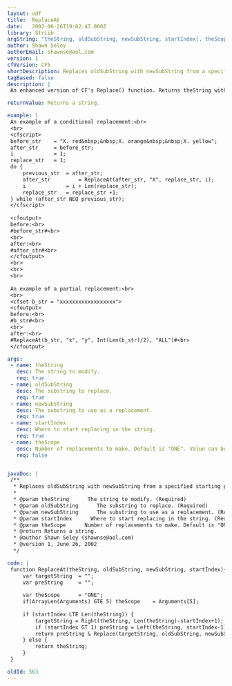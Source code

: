 ```yaml
---
layout: udf
title:  ReplaceAt
date:   2002-06-26T19:02:47.000Z
library: StrLib
argString: "theString, oldSubString, newSubString, startIndex[, theScope]"
author: Shawn Seley
authorEmail: shawnse@aol.com
version: 1
cfVersion: CF5
shortDescription: Replaces oldSubString with newSubString from a specified starting position.
tagBased: false
description: |
 An enhanced version of CF's Replace() function. Returns theString with occurrence(s) of oldSubString replaced with newSubString in a specified scope starting from the startIndex. This startIndex feature can be especially useful for partial and/or conditional replacements.

returnValue: Returns a string.

example: |
 An example of a conditional replacement:<br>
 <br>
 <cfscript>
 before_str    = "X. red&nbsp;&nbsp;X. orange&nbsp;&nbsp;X. yellow";
 after_str     = before_str;
 i             = 1;
 replace_str   = 1;
 do {
     previous_str  = after_str;
     after_str         = ReplaceAt(after_str, "X", replace_str, i);
     i             = i + Len(replace_str);
     replace_str   = replace_str +1;
 } while (after_str NEQ previous_str);
 </cfscript>
 
 <cfoutput>
 before:<br>
 #before_str#<br>
 <br>
 after:<br>
 #after_str#<br>
 </cfoutput>
 <br>
 <br>
 <br>
 
 An example of a partial replacement:<br>
 <br>
 <cfset b_str = "xxxxxxxxxxxxxxxxxx">
 <cfoutput>
 before:<br>
 #b_str#<br>
 <br>
 after:<br>
 #ReplaceAt(b_str, "x", "y", Int(Len(b_str)/2), "ALL")#<br>
 </cfoutput>

args:
 - name: theString
   desc: The string to modify.
   req: true
 - name: oldSubString
   desc: The substring to replace.
   req: true
 - name: newSubString
   desc: The substring to use as a replacement.
   req: true
 - name: startIndex
   desc: Where to start replacing in the string.
   req: true
 - name: theScope
   desc: Number of replacements to make. Default is "ONE". Value can be "ONE" or "ALL."
   req: false


javaDoc: |
 /**
  * Replaces oldSubString with newSubString from a specified starting position.
  * 
  * @param theString      The string to modify. (Required)
  * @param oldSubString      The substring to replace. (Required)
  * @param newSubString      The substring to use as a replacement. (Required)
  * @param startIndex      Where to start replacing in the string. (Required)
  * @param theScope      Number of replacements to make. Default is "ONE". Value can be "ONE" or "ALL." (Optional)
  * @return Returns a string. 
  * @author Shawn Seley (shawnse@aol.com) 
  * @version 1, June 26, 2002 
  */

code: |
 function ReplaceAt(theString, oldSubString, newSubString, startIndex){
     var targetString  = "";
     var preString     = "";
 
     var theScope      = "ONE";
     if(ArrayLen(Arguments) GTE 5) theScope    = Arguments[5];
 
     if (startIndex LTE Len(theString)) {
         targetString = Right(theString, Len(theString)-startIndex+1);
         if (startIndex GT 1) preString = Left(theString, startIndex-1);
         return preString & Replace(targetString, oldSubString, newSubString, theScope);
     } else {
         return theString;
     }
 }

oldId: 563
---
```


